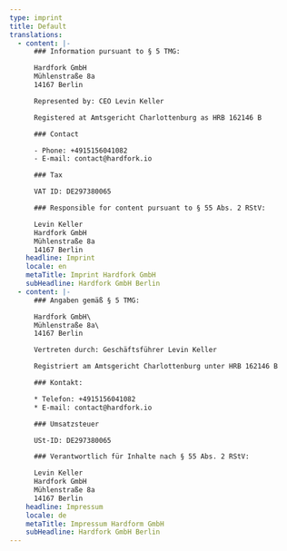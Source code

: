 ```yaml
---
type: imprint
title: Default
translations:
  - content: |-
      ### Information pursuant to § 5 TMG:

      Hardfork GmbH
      Mühlenstraße 8a
      14167 Berlin

      Represented by: CEO Levin Keller

      Registered at Amtsgericht Charlottenburg as HRB 162146 B

      ### Contact

      - Phone: +4915156041082
      - E-mail: contact@hardfork.io

      ### Tax

      VAT ID: DE297380065

      ### Responsible for content pursuant to § 55 Abs. 2 RStV:

      Levin Keller
      Hardfork GmbH
      Mühlenstraße 8a
      14167 Berlin
    headline: Imprint
    locale: en
    metaTitle: Imprint Hardfork GmbH
    subHeadline: Hardfork GmbH Berlin
  - content: |-
      ### Angaben gemäß § 5 TMG:

      Hardfork GmbH\
      Mühlenstraße 8a\
      14167 Berlin

      Vertreten durch: Geschäftsführer Levin Keller

      Registriert am Amtsgericht Charlottenburg unter HRB 162146 B

      ### Kontakt:

      * Telefon: +4915156041082
      * E-mail: contact@hardfork.io

      ### Umsatzsteuer

      USt-ID: DE297380065

      ### Verantwortlich für Inhalte nach § 55 Abs. 2 RStV:

      Levin Keller
      Hardfork GmbH
      Mühlenstraße 8a
      14167 Berlin
    headline: Impressum
    locale: de
    metaTitle: Impressum Hardform GmbH
    subHeadline: Hardfork GmbH Berlin
---
```


